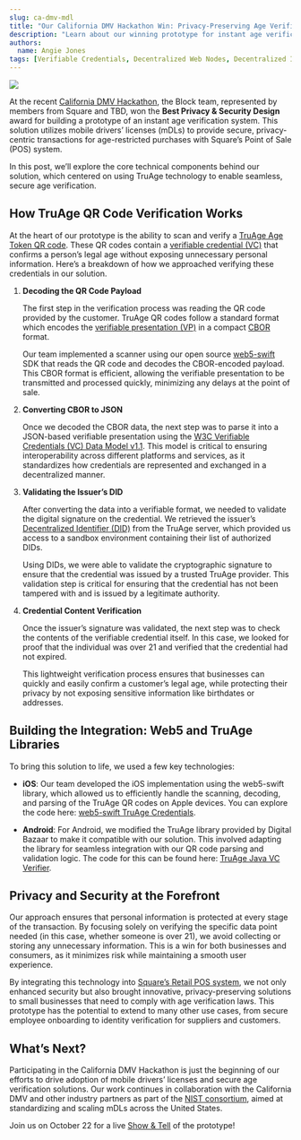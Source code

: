 ```yaml
---
slug: ca-dmv-mdl
title: "Our California DMV Hackathon Win: Privacy-Preserving Age Verification"
description: "Learn about our winning prototype for instant age verification within Square's Point of Sale system."
authors:
  name: Angie Jones
tags: [Verifiable Credentials, Decentralized Web Nodes, Decentralized Identity, Web5, tbDEX, Hackathon]
---
```


<head>
  <meta property="og:title" content="Our California DMV Hackathon Win: Privacy-Preserving Age Verification" />
  <meta property="og:type" content="website" />
  <meta property="og:url" content='https://developer.tbd.website/blog/kcc-hackathon' />
  <meta name="og:description" content="Learn about our winning prototype for instant age verification within Square's Point of Sale system." />
  <meta property="og:image" content="https://developer.tbd.website/assets/images/blog-ca-dmv-mdl-3f980361c940d2382af955056a74af1b.png" /> 

  <meta name="twitter:card" content="summary_large_image" />
  <meta property="twitter:domain" content="developer.tbd.website" />
  <meta name="twitter:site" content="@tbdevs" />
  <meta name="twitter:title" content="Our California DMV Hackathon Win: Privacy-Preserving Age Verification" />
  <meta property="twitter:url" content='https://developer.tbd.website/blog/kcc-hackathon' /> 
  <meta name="twitter:description" content="Learn about our winning prototype for instant age verification within Square's Point of Sale system." />
  <meta name="twitter:image" content="https://developer.tbd.website/assets/images/blog-ca-dmv-mdl-3f980361c940d2382af955056a74af1b.png" />

  <link rel="apple-touch-icon" href="https://developer.tbd.website/img/tbd-fav-icon-main.png" />
</head>


![](/img/blog-ca-dmv-mdl.png)


At the recent [California DMV Hackathon](https://www.dmv.ca.gov/portal/news-and-media/news-releases/dmv-recognizes-companies-for-outstanding-mdl-use-cases-at-first-community-hackathon/), the Block team, represented by members from Square and TBD, won the **Best Privacy & Security Design** award for building a prototype of an instant age verification system. This solution utilizes mobile drivers’ licenses (mDLs) to provide secure, privacy-centric transactions for age-restricted purchases with Square’s Point of Sale (POS) system.

In this post, we’ll explore the core technical components behind our solution, which centered on using TruAge technology to enable seamless, secure age verification.

<!--truncate-->

## How TruAge QR Code Verification Works
At the heart of our prototype is the ability to scan and verify a [TruAge Age Token QR code](https://www.dmv.ca.gov/portal/ca-dmv-wallet/truage/). These QR codes contain a [verifiable credential (VC)](https://developer.tbd.website/docs/web5/verifiable-credentials/what-are-vcs) that confirms a person’s legal age without exposing unnecessary personal information. Here’s a breakdown of how we approached verifying these credentials in our solution.

1. **Decoding the QR Code Payload** 

    The first step in the verification process was reading the QR code provided by the customer. TruAge QR codes follow a standard format which encodes the [verifiable presentation (VP)](https://developer.tbd.website/docs/glossary/#verifiable-presentation) in a compact [CBOR](https://cbor.io/) format.

    Our team implemented a scanner using our open source [web5-swift](https://github.com/TBD54566975/web5-swift/tree/truage-credentials) SDK that reads the QR code and decodes the CBOR-encoded payload. This CBOR format is efficient, allowing the verifiable presentation to be transmitted and processed quickly, minimizing any delays at the point of sale.

2. **Converting CBOR to JSON** 

    Once we decoded the CBOR data, the next step was to parse it into a JSON-based verifiable presentation using the [W3C Verifiable Credentials (VC) Data Model v1.1](https://www.w3.org/TR/vc-data-model/). This model is critical to ensuring interoperability across different platforms and services, as it standardizes how credentials are represented and exchanged in a decentralized manner.

3. **Validating the Issuer’s DID** 

    After converting the data into a verifiable format, we needed to validate the digital signature on the credential. We retrieved the issuer’s [Decentralized Identifier (DID)](https://developer.tbd.website/docs/web5/decentralized-identifiers/what-are-dids) from the TruAge server, which provided us access to a sandbox environment containing their list of authorized DIDs.

    Using DIDs, we were able to validate the cryptographic signature to ensure that the credential was issued by a trusted TruAge provider. This validation step is critical for ensuring that the credential has not been tampered with and is issued by a legitimate authority.

4. **Credential Content Verification** 

    Once the issuer’s signature was validated, the next step was to check the contents of the verifiable credential itself. In this case, we looked for proof that the individual was over 21 and verified that the credential had not expired.

    This lightweight verification process ensures that businesses can quickly and easily confirm a customer’s legal age, while protecting their privacy by not exposing sensitive information like birthdates or addresses.

## Building the Integration: Web5 and TruAge Libraries
To bring this solution to life, we used a few key technologies:

* **iOS**: Our team developed the iOS implementation using the web5-swift library, which allowed us to efficiently handle the scanning, decoding, and parsing of the TruAge QR codes on Apple devices. You can explore the code here: [web5-swift TruAge Credentials](https://github.com/TBD54566975/web5-swift/tree/truage-credentials).

* **Android**: For Android, we modified the TruAge library provided by Digital Bazaar to make it compatible with our solution. This involved adapting the library for seamless integration with our QR code parsing and validation logic. The code for this can be found here: [TruAge Java VC Verifier](https://github.com/tbdeng/truage-java-vc-verifier).

## Privacy and Security at the Forefront
Our approach ensures that personal information is protected at every stage of the transaction. By focusing solely on verifying the specific data point needed (in this case, whether someone is over 21), we avoid collecting or storing any unnecessary information. This is a win for both businesses and consumers, as it minimizes risk while maintaining a smooth user experience.

By integrating this technology into [Square’s Retail POS system](https://squareup.com/us/en/point-of-sale/retail), we not only enhanced security but also brought innovative, privacy-preserving solutions to small businesses that need to comply with age verification laws. This prototype has the potential to extend to many other use cases, from secure employee onboarding to identity verification for suppliers and customers.

## What’s Next?
Participating in the California DMV Hackathon is just the beginning of our efforts to drive adoption of mobile drivers’ licenses and secure age verification solutions. Our work continues in collaboration with the California DMV and other industry partners as part of the [NIST consortium](https://www.nccoe.nist.gov/news-insights/nccoe-announces-collaborators-mobile-drivers-license-mdl-project-use-case-1), aimed at standardizing and scaling mDLs across the United States.

Join us on October 22 for a live [Show & Tell](https://calget.com/whspkhpm) of the prototype!

